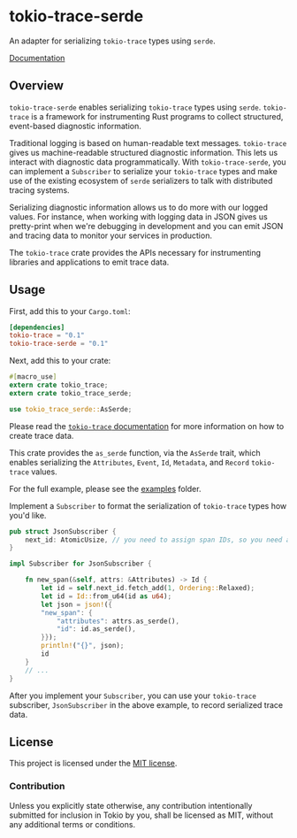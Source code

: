 # tokio-trace-serde

An adapter for serializing `tokio-trace` types using `serde`.

[Documentation](https://docs.rs/tokio-trace-serde/0.1.0/tokio_trace_serde/index.html)

## Overview

`tokio-trace-serde` enables serializing `tokio-trace` types using
`serde`. `tokio-trace` is a framework for instrumenting Rust programs
to collect structured, event-based diagnostic information.

Traditional logging is based on human-readable text messages.
`tokio-trace` gives us machine-readable structured diagnostic
information. This lets us interact with diagnostic data
programmatically. With `tokio-trace-serde`, you can implement a
`Subscriber` to serialize your `tokio-trace` types and make use of the
existing ecosystem of `serde` serializers to talk with distributed
tracing systems.

Serializing diagnostic information allows us to do more with our logged
values. For instance, when working with logging data in JSON gives us
pretty-print when we're debugging in development and you can emit JSON
and tracing data to monitor your services in production.

The `tokio-trace` crate provides the APIs necessary for instrumenting
libraries and applications to emit trace data.

## Usage

First, add this to your `Cargo.toml`:

```toml
[dependencies]
tokio-trace = "0.1"
tokio-trace-serde = "0.1"
```

Next, add this to your crate:

```rust
#[macro_use]
extern crate tokio_trace;
extern crate tokio_trace_serde;

use tokio_trace_serde::AsSerde;
```

Please read the [`tokio-trace` documentation](https://docs.rs/tokio-trace/0.1.0/tokio_trace/index.html)
for more information on how to create trace data.

This crate provides the `as_serde` function, via the `AsSerde` trait,
which enables serializing the `Attributes`, `Event`, `Id`, `Metadata`,
and `Record` `tokio-trace` values.

For the full example, please see the [examples](../examples) folder.

Implement a `Subscriber` to format the serialization of `tokio-trace`
types how you'd like.

```rust
pub struct JsonSubscriber {
    next_id: AtomicUsize, // you need to assign span IDs, so you need a counter
}

impl Subscriber for JsonSubscriber {

    fn new_span(&self, attrs: &Attributes) -> Id {
        let id = self.next_id.fetch_add(1, Ordering::Relaxed);
        let id = Id::from_u64(id as u64);
        let json = json!({
        "new_span": {
            "attributes": attrs.as_serde(),
            "id": id.as_serde(),
        }});
        println!("{}", json);
        id
    }
    // ...
}
```

After you implement your `Subscriber`, you can use your `tokio-trace`
subscriber, `JsonSubscriber` in the above example, to record serialized
trace data.

## License

This project is licensed under the [MIT license](LICENSE).

### Contribution

Unless you explicitly state otherwise, any contribution intentionally submitted
for inclusion in Tokio by you, shall be licensed as MIT, without any additional
terms or conditions.
